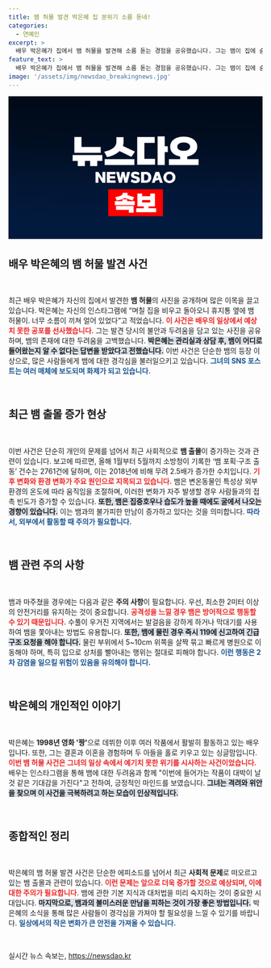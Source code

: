 ```yaml
---
title: 뱀 허물 발견 박은혜 집 분위기 소름 돋네!
categories:
  - 연예인
excerpt: >
  배우 박은혜가 집에서 뱀 허물을 발견해 소름 돋는 경험을 공유했습니다. 그는 뱀이 집에 숨어 있을까 봐 불안해하며, 뱀 관련 약을 주문했다고 밝혔습니다. 기후변화로 인해 뱀 출몰이 증가하는 요즘, 그의 안전을 걱정하는 팬들의 우려가 커지고 있습니다.
feature_text: >
  배우 박은혜가 집에서 뱀 허물을 발견해 소름 돋는 경험을 공유했습니다. 그는 뱀이 집에 숨어 있을까 봐 불안해하며, 뱀 관련 약을 주문했다고 밝혔습니다. 기후변화로 인해 뱀 출몰이 증가하는 요즘, 그의 안전을 걱정하는 팬들의 우려가 커지고 있습니다.
image: '/assets/img/newsdao_breakingnews.jpg'
---
```


<p><img src="/assets/img/newsdao_breakingnews.jpg" alt="ontimetimes 속보" /></p>

<h2 data-ke-size="size26">배우 박은혜의 뱀 허물 발견 사건</h2>

<p data-ke-size="size16">&nbsp;</p>

<p>최근 배우 박은혜가 자신의 집에서 발견한 <b>뱀 허물</b>의 사진을 공개하며 많은 이목을 끌고 있습니다. 박은혜는 자신의 인스타그램에 “며칠 집을 비우고 돌아오니 휴지통 옆에 뱀 허물이. 너무 소름이 끼쳐 얼어 있었다”고 적었습니다. <b><span style="color: #ee2323;">이 사건은 배우의 일상에서 예상치 못한 공포를 선사했습니다.</span></b> 그는 발견 당시의 불안과 두려움을 담고 있는 사진을 공유하며, 뱀의 존재에 대한 두려움을 고백했습니다. <b><span style="background-color: #21538527;">박은혜는 관리실과 상담 후, 뱀이 어디로 들어왔는지 알 수 없다는 답변을 받았다고 전했습니다.</span></b> 이번 사건은 단순한 뱀의 등장 이상으로, 많은 사람들에게 뱀에 대한 경각심을 불러일으키고 있습니다. <b><span style="color: #1a5490;">그녀의 SNS 포스트는 여러 매체에 보도되며 화제가 되고 있습니다.</span></b></p>

<p data-ke-size="size16">&nbsp;</p>

<h2 data-ke-size="size26">최근 뱀 출몰 증가 현상</h2>

<p data-ke-size="size16">&nbsp;</p>

<p>이번 사건은 단순히 개인의 문제를 넘어서 최근 사회적으로 <b>뱀 출몰</b>이 증가하는 것과 관련이 있습니다. 보고에 따르면, 올해 1월부터 5월까지 소방청이 기록한 ‘뱀 포획·구조 출동’ 건수는 2761건에 달하며, 이는 2018년에 비해 무려 2.5배가 증가한 수치입니다. <b><span style="color: #ee2323;">기후 변화와 환경 변화가 주요 원인으로 지목되고 있습니다.</span></b> 뱀은 변온동물인 특성상 외부환경의 온도에 따라 움직임을 조절하며, 이러한 변화가 자주 발생할 경우 사람들과의 접촉 빈도가 증가할 수 있습니다. <b><span style="background-color: #21538527;">또한, 뱀은 집중호우나 습도가 높을 때에도 굴에서 나오는 경향이 있습니다.</span></b> 이는 뱀과의 불가피한 만남이 증가하고 있다는 것을 의미합니다. <b><span style="color: #1a5490;">따라서, 외부에서 활동할 때 주의가 필요합니다.</span></b></p>

<p data-ke-size="size16">&nbsp;</p>

<h2 data-ke-size="size26">뱀 관련 주의 사항</h2>

<p data-ke-size="size16">&nbsp;</p>

<p>뱀과 마주쳤을 경우에는 다음과 같은 <b>주의 사항</b>이 필요합니다. 우선, 최소한 2미터 이상의 안전거리를 유지하는 것이 중요합니다. <b><span style="color: #ee2323;">공격성을 느낄 경우 뱀은 방어적으로 행동할 수 있기 때문입니다.</span></b> 수풀이 우거진 지역에서는 발걸음을 강하게 하거나 막대기를 사용하여 뱀을 쫓아내는 방법도 유용합니다. <b><span style="background-color: #21538527;">또한, 뱀에 물린 경우 즉시 119에 신고하여 긴급 구조 요청을 해야 합니다.</span></b> 물린 부위에서 5~10cm 위쪽을 살짝 묶고 빠르게 병원으로 이동해야 하며, 특히 입으로 상처를 빨아내는 행위는 절대로 피해야 합니다. <b><span style="color: #1a5490;">이런 행동은 2차 감염을 일으킬 위험이 있음을 유의해야 합니다.</span></b></p>

<p data-ke-size="size16">&nbsp;</p>

<h2 data-ke-size="size26">박은혜의 개인적인 이야기</h2>

<p data-ke-size="size16">&nbsp;</p>

<p>박은혜는 <b>1998년 영화 '짱'</b>으로 데뷔한 이후 여러 작품에서 활발히 활동하고 있는 배우입니다. 또한, 그는 결혼과 이혼을 경험하며 두 아들을 홀로 키우고 있는 싱글맘입니다. <b><span style="color: #ee2323;">이번 뱀 허물 사건은 그녀의 일상 속에서 예기치 못한 위기를 시사하는 사건이었습니다.</span></b> 배우는 인스타그램을 통해 뱀에 대한 두려움과 함께 "이번에 들어가는 작품이 대박이 날 것 같은 기대감을 가진다"고 전하여, 긍정적인 마인드를 보였습니다. <b><span style="background-color: #21538527;">그녀는 격려와 위안을 찾으며 이 사건을 극복하려고 하는 모습이 인상적입니다.</span></b></p>

<p data-ke-size="size16">&nbsp;</p>

<h2 data-ke-size="size26">종합적인 정리</h2>

<p data-ke-size="size16">&nbsp;</p>

<p>박은혜의 뱀 허물 발견 사건은 단순한 에피소드를 넘어서 최근 <b>사회적 문제</b>로 떠오르고 있는 뱀 출몰과 관련이 있습니다. <b><span style="color: #ee2323;">이런 문제는 앞으로 더욱 증가할 것으로 예상되며, 이에 대한 주의가 필요합니다.</span></b> 뱀에 관한 기본 지식과 대처법을 미리 숙지하는 것이 중요한 시대입니다. <b><span style="background-color: #21538527;">마지막으로, 뱀과의 불미스러운 만남을 피하는 것이 가장 좋은 방법입니다.</span></b> 박은혜의 소식을 통해 많은 사람들이 경각심을 가져야 할 필요성을 느낄 수 있기를 바랍니다. <b><span style="color: #1a5490;">일상에서의 작은 변화가 큰 안전을 가져올 수 있습니다.</span></b></p>

<p data-ke-size="size16">&nbsp;</p>
실시간 뉴스 속보는, <a href="https://newsdao.kr" rel="dofollow">https://newsdao.kr</a>


